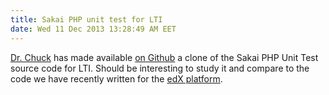 ```yaml
---
title: Sakai PHP unit test for LTI
date: Wed 11 Dec 2013 13:28:49 AM EET
---
```


[Dr. Chuck](http://www.dr-chuck.com/) has made available [on Github](https://github.com/csev/sakai-lti-test) a clone of the Sakai PHP Unit Test source code for LTI. Should be interesting to study it and compare to the code we have recently written for the [edX platform](https://github.com/edx/edx-platform).
